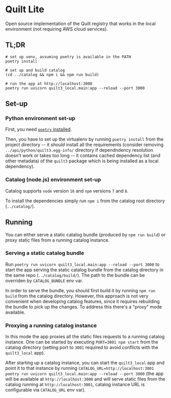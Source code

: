 # Quilt Lite

Open source implementation of the Quilt registry that works in the local
environment (not requiring AWS cloud services).

## TL;DR

```shell
# set up venv, assuming poetry is available in the PATH
poetry install

# set up and build catalog
(cd ../catalog && npm i && npm run build)

# run the app at http://localhost:3000
poetry run uvicorn quilt3_local.main:app --reload --port 3000
```

## Set-up

### Python environment set-up

First, you need [`poetry` installed](https://python-poetry.org/docs/#installation).

Then, you have to set up the virtualenv by running `poetry install` from the
project directory -- it *should* install all the requirements
(consider removing `../api/python/quilt3.egg-info/` directory if dependndency
resolution doesn't work or takes too long -- it contains cached dependency list
(and other metadata) of the `quilt3` package which is being installed as a local
dependency).

### Catalog (node.js) environment set-up

Catalog supports `node` version `16` and `npm` versions `7` and `8`.

To install the dependencies simply run `npm i` from the catalog root directory
(`../catalog/`).

## Running

You can either serve a static catalog bundle (produced by `npm run build`) or
proxy static files from a running catalog instance.

### Serving a static catalog bundle

Run `poetry run uvicorn quilt3_local.main:app --reload --port 3000` to start the
app serving the static catalog bundle from the catalog directory in the same
repo (`../catalog/build/`). The path to the bundle can be overriden by
`CATALOG_BUNDLE` env var.

In order to serve the bundle, you should first build it by running
`npm run build` from the catalog directory. However, this approach is not very
convenient when developing catalog features, since it requires rebuilding the
bundle to pick up the changes. To address this there's a "proxy" mode available.

### Proxying a running catalog instance

In this mode the app proxies all the static files requests to a running catalog
instance. One can be started by executing `PORT=3001 npm start` from the catalog
directory (setting port to `3001` required to avoid conflicts with the
`quilt3_local` app).

After starting up a catalog instance, you can start the `quilt3_local` app and
point it to that instance by running
`CATALOG_URL=http://localhost:3001 poetry run uvicorn quilt3_local.main:app --reload --port 3000`
(the app will be available at `http://localhost:3000` and will serve static
files from the catalog running at `http://localhost:3001`, catalog instance URL
is configurable via `CATALOG_URL` env var).
